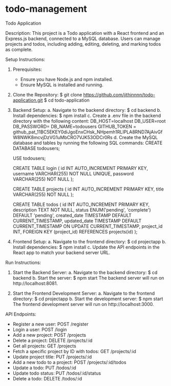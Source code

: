 ﻿# todo-management
Todo Application

Description:
This project is a Todo application with a React frontend and an Express.js backend, connected to a MySQL database. Users can manage projects and todos, including adding, editing, deleting, and marking todos as complete.

Setup Instructions:

1. Prerequisites:
   - Ensure you have Node.js and npm installed.
   - Ensure MySQL is installed and running.

2. Clone the Repository:
   $ git clone https://github.com/jithinnnn/todo-application.git
   $ cd todo-application

3. Backend Setup:
   a. Navigate to the backend directory:
      $ cd backend
   b. Install dependencies:
      $ npm install
   c. Create a .env file in the backend directory with the following content:
      DB_HOST=localhost
      DB_USER=root
      DB_PASSWORD=
      DB_NAME=todousers
      GITHUB_TOKEN = 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
   d. Create the MySQL database and tables by running the following SQL commands:
      CREATE DATABASE todousers;

      USE todousers;

      CREATE TABLE login (
        id INT AUTO_INCREMENT PRIMARY KEY,
        username VARCHAR(255) NOT NULL UNIQUE,
        password VARCHAR(255) NOT NULL
      );

      CREATE TABLE projects (
        id INT AUTO_INCREMENT PRIMARY KEY,
        title VARCHAR(255) NOT NULL
      );

      CREATE TABLE todos (
        id INT AUTO_INCREMENT PRIMARY KEY,
        description TEXT NOT NULL,
        status ENUM('pending', 'complete') DEFAULT 'pending',
        created_date TIMESTAMP DEFAULT CURRENT_TIMESTAMP,
        updated_date TIMESTAMP DEFAULT CURRENT_TIMESTAMP ON UPDATE CURRENT_TIMESTAMP,
        project_id INT,
        FOREIGN KEY (project_id) REFERENCES projects(id)
      );

4. Frontend Setup:
   a. Navigate to the frontend directory:
      $ cd projectapp
   b. Install dependencies:
      $ npm install
   c. Update the API endpoints in the React app to match your backend server URL.

Run Instructions:

1. Start the Backend Server:
   a. Navigate to the backend directory:
      $ cd backend
   b. Start the server:
      $ npm start
   The backend server will run on http://localhost:8081.

2. Start the Frontend Development Server:
   a. Navigate to the frontend directory:
      $ cd projectapp
   b. Start the development server:
      $ npm start
   The frontend development server will run on http://localhost:3000.


API Endpoints:

- Register a new user: POST /register
- Login a user: POST /login
- Add a new project: POST /projects
- Delete a project: DELETE /projects/:id
- Get all projects: GET /projects
- Fetch a specific project by ID with todos: GET /projects/:id
- Update project title: PUT /projects/:id
- Add a new todo to a project: POST /projects/:id/todos
- Update a todo: PUT /todos/:id
- Update todo status: PUT /todos/:id/status
- Delete a todo: DELETE /todos/:id


